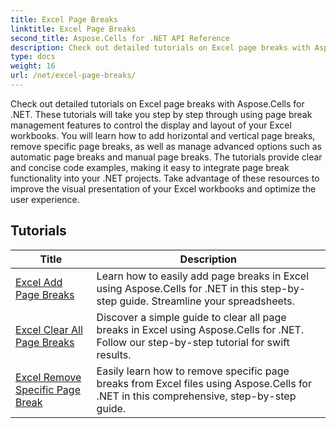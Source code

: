 ```yaml
---
title: Excel Page Breaks
linktitle: Excel Page Breaks
second_title: Aspose.Cells for .NET API Reference
description: Check out detailed tutorials on Excel page breaks with Aspose.Cells for .NET. Improve the layout of your Excel workbooks with ease.
type: docs
weight: 16
url: /net/excel-page-breaks/
---
```

Check out detailed tutorials on Excel page breaks with Aspose.Cells for .NET. These tutorials will take you step by step through using page break management features to control the display and layout of your Excel workbooks. You will learn how to add horizontal and vertical page breaks, remove specific page breaks, as well as manage advanced options such as automatic page breaks and manual page breaks. The tutorials provide clear and concise code examples, making it easy to integrate page break functionality into your .NET projects. Take advantage of these resources to improve the visual presentation of your Excel workbooks and optimize the user experience.

## Tutorials 
| Title | Description |
| --- | --- |
| [Excel Add Page Breaks](./excel-add-page-breaks/) | Learn how to easily add page breaks in Excel using Aspose.Cells for .NET in this step-by-step guide. Streamline your spreadsheets. |  
| [Excel Clear All Page Breaks](./excel-clear-all-page-breaks/) | Discover a simple guide to clear all page breaks in Excel using Aspose.Cells for .NET. Follow our step-by-step tutorial for swift results. |  
| [Excel Remove Specific Page Break](./excel-remove-specific-page-break/) | Easily learn how to remove specific page breaks from Excel files using Aspose.Cells for .NET in this comprehensive, step-by-step guide. |  
